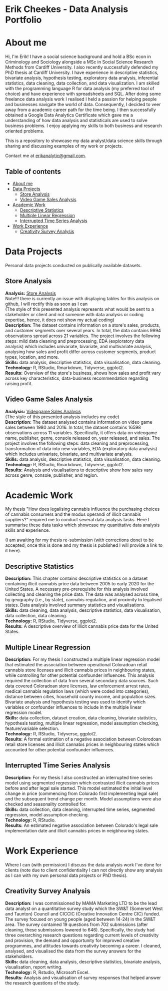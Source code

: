 # Erik Cheekes - Data Analysis Portfolio

# About me

Hi, I'm Erik! I have a social science background and hold a BSc econ in Criminology and Sociology alongside a MSc in Social Science Research Methods from Cardiff University. I also recently successfully defended my PhD thesis at Cardiff University. I have experience in descriptive statistics, bivariate analysis, hypothesis testing, exploratory data analysis, inferential statistics, data cleaning, data collection, and data visualization. I am skilled with the programming language R for data analysis (my preferred tool of choice) and have experience with spreadsheets and SQL. After doing some freelance data analysis work I realised I held a passion for helping people and businesses navigate the world of data. Consequently, I decided to veer away from a academic career path for the time being. I then successfully obtained a Google Data Analytics Certificate which gave me a understanding of how data analysis and statisticals are used to solve business problems. I enjoy applying my skills to both business and research oriented problems.

This is a repository to showcase my data analyst/data science skills through sharing and discussing examples of my work or projects.

Contact me at erikanalytic@gmail.com.

## Table of contents

- [About me](#about-me)
- [Data Projects](#data-projects)
  + [Store Analysis](#store-analysis)
  + [Video Game Sales Analysis](#video-game-sales-analysis)
- [Academic Work](#academic-work)
  + [Descriptive Statistics](#descriptive-statistics)
  + [Multiple Linear Regression](#multiple-linear-regression)
  + [Interrupted Time Series Analysis](#interrupted-time-series-analysis)
- [Work Experience](#work-experience)
  + [Creativity Survey Analysis](#creativity-survey-analysis)

# Data Projects

Personal data projects conducted on publically available datasets.

## Store Analysis

**Analysis:** [Store Analysis](https://github.com/etceek/Data-Analysis-Portfolio/blob/main/store_analysis.md)<br/> 
Note!!! there is currently an issue with displaying tables for this analysis on github, I will rectify this as soon as I can <br/>
(The style of this presented analysis represents what would be sent to a stakeholder or client and not someone with data analysis or coding expertise, hence, it does not show my actual coding)<br/> 
**Description:** The dataset contains information on a store's sales, products, and customer segments over several years. In total, the data contains 9994 observations spread across 21 variables. The project involves the following steps: mild data cleaning and preprocessing, EDA (exploratory data analysis) which includes univariate, bivariate, and multivariate analysis, analysing how sales and profit differ across customer segments, product types, location, and more.<br/> 
**Skills:** data analysis, descriptive statistics, data visualisation, data cleaning.<br/>
**Technology:** R, RStudio, Rmarkdown, Tidyverse, ggplot2.<br/>
**Results:** Overview of the store's business, shows how sales and profit vary across key characteristics, data-business recommendation regarding raising profit.<br/>

## Video Game Sales Analysis

**Analysis:** [Videogame Sales Analysis](https://github.com/etceek/Data-Analysis-Portfolio/blob/main/vg_sales_analysis.md)<br/> 
(The style of this presented analysis includes my code)<br/>
**Description:** The dataset analysed contains information on video game sales between 1980 and 2016. In total, the dataset contains 16598 observations across 11 variables. Specifically, it offers data on videogame name, publisher, genre, console released on, year released, and sales. The project involves the following steps: data cleaning and preprocessing, transformation of data into new variables, EDA (exploratory data analysis) which includes univariate, bivariate, and multivariate analysis.<br/> 
**Skills:** data analysis, descriptive statistics, data visualisation, data cleaning.<br/>
**Technology:** R, RStudio, Rmarkdown, Tidyverse, ggplot2.<br/>
**Results:** Analysis and visualisations to descriptive show how sales vary across genre, console, publisher, and region.<br/>

# Academic Work

My thesis "How does legalising cannabis influence the purchasing choices of cannabis consumers and the modus operandi of illicit cannabis suppliers?" required me to conduct several data analysis tasks. Here I summarise these data tasks which showcase my quantitative data analysis skills and experience. 

(I am awaiting for my thesis re-submission (with corrections done) to be accepted, once this is done and my thesis is published I will provide a link to it here).

## Descriptive Statistics

**Description:** This chapter contains descriptive statistics on a dataset containing illicit cannabis price data between 2005 to early 2020 for the United States. A necessary pre-prerequisite for this analysis involved collecting and cleaning the price data. The data was analysed across time, by geography (i.e., by state), cannabis regulation, and proximity to legalised states. Data analysis involved summary statistics and visualisations.<br/> 
**Skills:** data cleaning, data analysis, descriptive statistics, data visualisation, data collection, data cleaning.<br/>
**Technology:** R, RStudio, Tidyverse, ggplot2.<br/>
**Results:** A descriptive overview of illicit cannabis price data for the United States.<br/>

## Multiple Linear Regression

**Description:** For my thesis I constructed a multiple linear regression model that estimated the association between operational Coloradoan retail cannabis store licenses and illicit cannabis prices in neighbouring states, while controlling for other potential confounder influences. This analysis required the collection of data from several secondary data sources. Such data covered Coloradoan store licenses, law enforcement arrest rates, medical cannabis regulation laws (which were coded into categories), distance between cities, household county income, and population sizes. Bivariate analysis and hypothesis testing was used to identify which variables or confounder influences to include in the multiple linear regression model.<br/>
**Skills:** data collection, dataset creation, data cleaning, bivariate statistics, hypothesis testing, multiple linear regression, model assumption checking, feature/variable selection.<br/>
**Technology:** R, RStudio, Tidyverse, ggplot2.<br/>
**Results:** A formal estimation of a negative association between Colorodoan retail store licenses and illicit cannabis prices in neighbouring states which accounted for  other potential confounder influences.<br/>

## Interrupted Time Series Analysis

**Description:** For my thesis I also constructed an interrupted time series model using segmented regression which contrasted illicit cannabis prices before and after legal sale started. This model estimated the initial level change in price (commencing from Colorado first implementing legal sale) and the subsequent trend change per month. Model assumptions were also checked and seasonality controlled for.<br/> 
**Skills:** data collection, data cleaning, interrupted time series, segmented regression, model assumption checking.<br/>
**Technology:** R, RStudio.<br/>
**Results:** An estimated negative association between Colorado's legal sale implementation date and illicit cannabis prices in neigbhouring states.<br/>

# Work Experience

Where I can (with permission) I discuss the data analysis work I've done for clients (note due to client confidentiality I can not directly show any analysis as I can with my own personal data projects or PhD thesis).

## Creativity Survey Analysis

**Description:** I was commissioned by MAMA Marketing LTD to be the lead data analyst on a quantitative survey study which the SW&T (Somerset West and Taunton) Council and CICCIC (Creative Innovation Centre CIC) funded. The survey focused on young people (aged between 14-24) in the SW&T area. The survey contained 19 questions from 702 submissions (after cleaning, these submissions lowered to 646). Specifically, the study had three overarching research questions regarding current levels of creativity and provision, the demand and opportunity for improved creative programmes, and attitudes towards creativity becoming a career. I cleaned, analysed, and visualised the data from the survey answers for the stakeholders.<br/>
**Skills:** data cleaning, data analysis, descriptive statistics, bivariate analysis, visualisation, report writing.<br/>
**Technology:** R, Rstudio, Microsoft Excel.<br/>
**Results:** Analysis and visualisation of survey responses that helped answer the research questions of the study.<br/>
